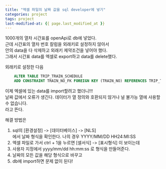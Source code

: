 ```yaml
---
title: "엑셀 파일의 날짜 값을 sql developer에 넣기"
categories: project
tags: project
last-modified-at: {{ page.last_modified_at }}
---
```


1000개의 열차 시간표를 openApi로 db에 넣었다.  
근데 시간표의 열차 번호 칼럼을 외래키로 설정하지 않아서  
안의 data을 다 삭제하고 외래키 제약조건을 넣어야 했다.  
그래서 시간표 data를 엑셀로 export하고 data를 delete했다.  

외래키로 설정한 다음 
```sql
    ALTER TABLE TRIP_TRAIN_SCHEDULE
    ADD CONSTRAINT TRAIN_NO_FK FOREIGN KEY (TRAIN_NO) REFERENCES TRIP_TRAIN (TRAIN_NO);
```
이제 엑셀에 있는 data를 import할려고 했더니!!!  
날짜 값에서 오류가 생긴다.
데이터가 열 정의와 호환되지 않거나 널 불가능 열에 사용할 수 없습니다.  
라고 뜬다.  

해결 방법은  
1. sql의 [환경설정] -> [데이터베이스] -> [NLS]  
에서 날짜 형식을 확인한다. 나의 경우 YYYY/MM/DD HH24:MI:SS  
2. 엑셀 파일로 가서 ctrl + 1을 누르면 [셀서식] -> [표시형식] 이 보이는데  
3. 사용자 지정에서 yyyy/mm/dd hh:mm:ss 로 형식을 만들어준다.  
4. 날짜의 모든 값을 해당 형식으로 바꾸고  
5. db에 import하면 문제 없이 된다!